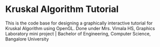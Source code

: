 # Kruskal Algorithm Tutorial

This is the code base for designing a graphically interactive tutorial for Kruskal Algorithm using OpenGL. Done under Mrs. Vimala HS, Graphics Laboratory mini project 
| Bachelor of Engineering, Computer Science, Bangalore University
